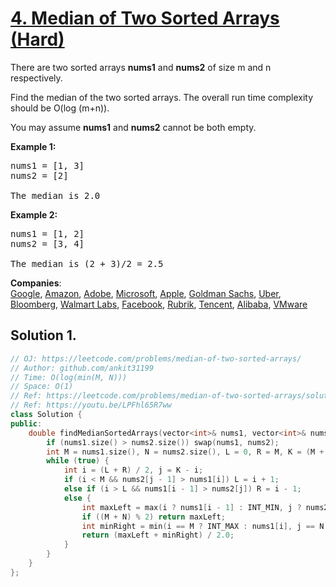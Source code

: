 # [4. Median of Two Sorted Arrays (Hard)](https://leetcode.com/problems/median-of-two-sorted-arrays/)

<p>There are two sorted arrays <b>nums1</b> and <b>nums2</b> of size m and n respectively.</p>

<p>Find the median of the two sorted arrays. The overall run time complexity should be O(log (m+n)).</p>

<p>You may assume <strong>nums1</strong> and <strong>nums2</strong>&nbsp;cannot be both empty.</p>

<p><b>Example 1:</b></p>

<pre>nums1 = [1, 3]
nums2 = [2]

The median is 2.0
</pre>

<p><b>Example 2:</b></p>

<pre>nums1 = [1, 2]
nums2 = [3, 4]

The median is (2 + 3)/2 = 2.5
</pre>


**Companies**:  
[Google](https://leetcode.com/company/google), [Amazon](https://leetcode.com/company/amazon), [Adobe](https://leetcode.com/company/adobe), [Microsoft](https://leetcode.com/company/microsoft), [Apple](https://leetcode.com/company/apple), [Goldman Sachs](https://leetcode.com/company/goldman-sachs), [Uber](https://leetcode.com/company/uber), [Bloomberg](https://leetcode.com/company/bloomberg), [Walmart Labs](https://leetcode.com/company/walmart-labs), [Facebook](https://leetcode.com/company/facebook), [Rubrik](https://leetcode.com/company/rubrik), [Tencent](https://leetcode.com/company/tencent), [Alibaba](https://leetcode.com/company/alibaba), [VMware](https://leetcode.com/company/vmware)

## Solution 1.

```cpp
// OJ: https://leetcode.com/problems/median-of-two-sorted-arrays/
// Author: github.com/ankit31199
// Time: O(log(min(M, N)))
// Space: O(1)
// Ref: https://leetcode.com/problems/median-of-two-sorted-arrays/solution/
// Ref: https://youtu.be/LPFhl65R7ww
class Solution {
public:
    double findMedianSortedArrays(vector<int>& nums1, vector<int>& nums2) {
        if (nums1.size() > nums2.size()) swap(nums1, nums2);
        int M = nums1.size(), N = nums2.size(), L = 0, R = M, K = (M + N + 1) / 2;
        while (true) {
            int i = (L + R) / 2, j = K - i;
            if (i < M && nums2[j - 1] > nums1[i]) L = i + 1;
            else if (i > L && nums1[i - 1] > nums2[j]) R = i - 1;
            else {
                int maxLeft = max(i ? nums1[i - 1] : INT_MIN, j ? nums2[j - 1] : INT_MIN);
                if ((M + N) % 2) return maxLeft;
                int minRight = min(i == M ? INT_MAX : nums1[i], j == N ? INT_MAX : nums2[j]);
                return (maxLeft + minRight) / 2.0;
            }
        }
    }
};
```
